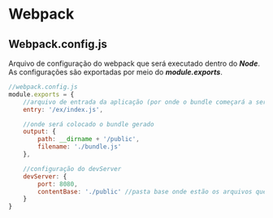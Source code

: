 # Webpack

## Webpack.config.js

Arquivo de configuração do webpack que será executado dentro do **_Node_**. As configurações são exportadas por meio do **_module.exports_**.

```javascript
//webpack.config.js
module.exports = {
    //arquivo de entrada da aplicação (por onde o bundle começará a ser executado)
    entry: '/ex/index.js',

    //onde será colocado o bundle gerado
    output: {
        path: __dirname + '/public',
        filename: './bundle.js'
    },

    //configuração do devServer
    devServer: {
        port: 8080,
        contentBase: './public' //pasta base onde estão os arquivos que serão carregados
    }
}
```